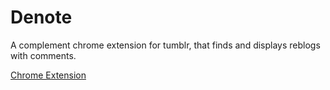 # Denote

A complement chrome extension for tumblr, that finds and displays
reblogs with comments.

[Chrome Extension][1]

[1]: https://chrome.google.com/webstore/detail/denote/ibfbkmghalfjcfeoocejnhhenidpgnbg
